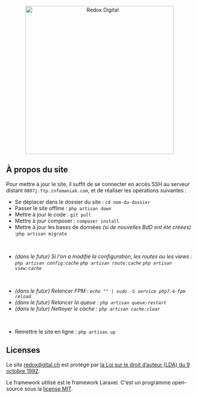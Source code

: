 <p align="center"><a href="https://redoxdigital.ch" target="_blank"><img src="https://redoxdigital.ch/assets/img/logo/Redox-Digital_Logotype-slogan-blanc-rouge.png" width="400" alt="Redox Digital"></a></p>


## À propos du site

Pour mettre à jour le site, il suffit de se connecter en accès SSH au serveur distant `0807j.ftp.infomaniak.com`, et de réaliser les opérations suivantes : 

- Se déplacer dans le dossier du site : `cd nom-du-dossier`
- Passer le site offline : `php artisan down`
- Mettre à jour le code : `git pull` 
- Mettre à jour composer : `composer install`
- Mettre à jour les bases de données *(si de nouvelles BdD ont été créées)* :`php artisan migrate`

<br/>

- *(dans le futur) Si l'on a modifié la configuration, les routes ou les views : 
    `php artisan config:cache`
    `php artisan route:cache`
    `php artisan view:cache`*

<br/>

- *(dans le futur) Relancer FPM : `echo "" | sudo -S service php7.4-fpm reload`*
- *(dans le futur) Relancer la queue : `php artisan queue:restart`*
- *(dans le futur) Nettoyer le cache : `php artisan cache:clear`*

<br/>

- Remettre le site en ligne : `php artisan up`


## Licenses

Le site [redoxdigital.ch](https://redoxdigital.ch) est protégé par [la Loi sur le droit d’auteur (LDA) du 9 octobre 1992](https://www.fedlex.admin.ch/eli/cc/1993/1798_1798_1798/fr).

Le framework utilisé est le framework Laravel. C'est un programme open-source sous la [license MIT](https://opensource.org/licenses/MIT).
